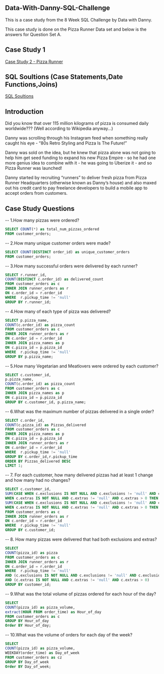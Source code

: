 ## Data-With-Danny-SQL-Challenge
This is a case study from the 8 Week SQL Challenge by Data with Danny.

This case study is done on the Pizza Runner Data set and below is the answers for Question Set A.

## Case Study 1                                                                                                                                       
[Case Study 2 - Pizza Runner](https://8weeksqlchallenge.com/case-study-2/) 

## SQL Soultions  (Case Statements,Date Functions,Joins)

[SQL Soultions](https://github.com/cmagee511/Data-With-Danny-SQL-Challenge-Case-Study-2/blob/main/SQL%20Answers.sql)

## Introduction

Did you know that over 115 million kilograms of pizza is consumed daily worldwide??? (Well according to Wikipedia anyway…)

Danny was scrolling through his Instagram feed when something really caught his eye - “80s Retro Styling and Pizza Is The Future!”

Danny was sold on the idea, but he knew that pizza alone was not going to help him get seed funding to expand his new Pizza Empire - so he had one more genius idea to combine with it - he was going to Uberize it - and so Pizza Runner was launched!

Danny started by recruiting “runners” to deliver fresh pizza from Pizza Runner Headquarters (otherwise known as Danny’s house) and also maxed out his credit card to pay freelance developers to build a mobile app to accept orders from customers.


## Case Study Questions

-- 1.How many pizzas were ordered?
```sql  
SELECT COUNT(*) as total_num_pizzas_ordered
FROM customer_orders;
```


-- 2.How many unique customer orders were made?
```sql 
SELECT COUNT(DISTINCT order_id) as unique_customer_orders
FROM customer_orders; 
```


-- 3.How many successful orders were delivered by each runner?
```sql  
SELECT r.runner_id,
COUNT(DISTINCT c.order_id) as delivered_count
FROM customer_orders as c
INNER JOIN runner_orders as r
ON c.order_id = r.order_id
WHERE  r.pickup_time != 'null'
GROUP BY r.runner_id;
```
-- 4.How many of each type of pizza was delivered?
```sql
SELECT p.pizza_name,
COUNT(c.order_id) as pizza_count
FROM customer_orders as c
INNER JOIN runner_orders as r
ON c.order_id = r.order_id
INNER JOIN pizza_names as p
ON c.pizza_id = p.pizza_id
WHERE  r.pickup_time != 'null'
GROUP BY p.pizza_name;
```
-- 5.How many Vegetarian and Meatlovers were ordered by each customer?
```sql
SELECT c.customer_id,
p.pizza_name,
COUNT(c.order_id) as pizza_count
FROM customer_orders as c
INNER JOIN pizza_names as p
ON c.pizza_id = p.pizza_id
GROUP BY c.customer_id, p.pizza_name;
```

-- 6.What was the maximum number of pizzas delivered in a single order?
```sql
SELECT c.order_id,
COUNT(c.pizza_id) as Pizzas_delivered
FROM customer_orders as c
INNER JOIN pizza_names as p
ON c.pizza_id = p.pizza_id
INNER JOIN runner_orders as r
ON c.order_id = r.order_id
WHERE  r.pickup_time != 'null'
GROUP BY c.order_id,r.pickup_time
ORDER BY Pizzas_delivered DESC
LIMIT 1;
```
-- 7. For each customer, how many delivered pizzas had at least 1 change and how many had no changes?
```sql
SELECT c.customer_id,
SUM(CASE WHEN c.exclusions IS NOT NULL AND c.exclusions != 'null' AND c.exclusions > 0 THEN 1 
WHEN c.extras IS NOT NULL AND c.extras != 'null' AND c.extras > 0 THEN 1 ELSE 0 END) AS Changes,
SUM(CASE WHEN c.exclusions IS NOT NULL AND c.exclusions != 'null' AND c.exclusions > 0 THEN 0 
WHEN c.extras IS NOT NULL AND c.extras != 'null' AND c.extras > 0 THEN 0 ELSE 1 END) AS No_Changes
FROM customer_orders as c
INNER JOIN runner_orders as r
ON c.order_id = r.order_id
WHERE  r.pickup_time != 'null'
GROUP BY c.customer_id;
```

-- 8. How many pizzas were delivered that had both exclusions and extras?
```sql
SELECT 
COUNT(pizza_id) as pizza
FROM customer_orders as c
INNER JOIN runner_orders as r
ON c.order_id = r.order_id
WHERE  r.pickup_time != 'null' 
AND (c.exclusions IS NOT NULL AND c.exclusions != 'null' AND c.exclusions)
AND (c.extras IS NOT NULL AND c.extras != 'null' AND c.extras > 0)
GROUP BY customer_id;
```

-- 9.What was the total volume of pizzas ordered for each hour of the day?
```sql
SELECT
COUNT(pizza_id) as pizza_volume,
extract(HOUR FROM order_time) as Hour_of_day
FROM customer_orders as c
GROUP BY Hour_of_day
Order BY Hour_of_day;
```


-- 10.What was the volume of orders for each day of the week?
```sql
SELECT
COUNT(pizza_id) as pizza_volume,
WEEKDAY(order_time) as Day_of_week
FROM customer_orders as cz
GROUP BY Day_of_week
Order BY Day_of_week;
```




